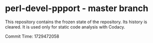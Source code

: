 # perl-devel-ppport - master branch

This repository contains the frozen state of the repository.
Its history is cleared. It is used only for static code
analysis with Codacy.

Commit Time: 1729472058